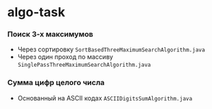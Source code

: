 # algo-task
### Поиск 3-х максимумов
* Через сортировку `SortBasedThreeMaximumSearchAlgorithm.java`
* Через один проход по массиву `SinglePassThreeMaximumSearchAlgorithm.java`
### Сумма цифр целого числа
* Основанный на ASCII кодах `ASCIIDigitsSumAlgorithm.java`